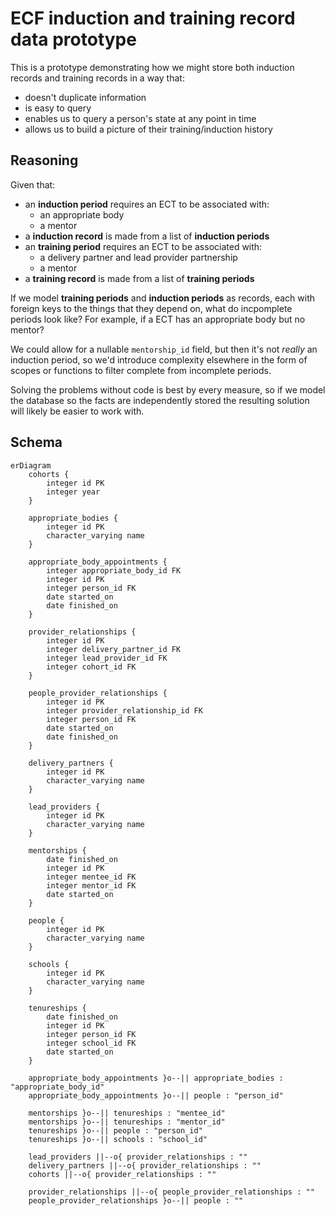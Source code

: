 # ECF induction and training record data prototype

This is a prototype demonstrating how we might store both induction records and training records in a way that:

* doesn't duplicate information
* is easy to query
* enables us to query a person's state at any point in time
* allows us to build a picture of their training/induction history

## Reasoning

Given that:
  * an **induction period** requires an ECT to be associated with:
    - an appropriate body
    - a mentor
  * a **induction record** is made from a list of **induction periods**
  * an **training period** requires an ECT to be associated with:
    - a delivery partner and lead provider partnership
    - a mentor
  * a **training record** is made from a list of **training periods**

If we model **training periods** and **induction periods** as records, each
with foreign keys to the things that they depend on, what do incpomplete
periods look like? For example, if a ECT has an appropriate body but no mentor?

We could allow for a nullable `mentorship_id` field, but then it's not _really_
an induction period, so we'd introduce complexity elsewhere in the form of
scopes or functions to filter complete from incomplete periods.

Solving the problems without code is best by every measure, so if we model the
database so the facts are independently stored the resulting solution will
likely be easier to work with.

## Schema

```mermaid
erDiagram
    cohorts {
        integer id PK
        integer year
    }

    appropriate_bodies {
        integer id PK
        character_varying name
    }

    appropriate_body_appointments {
        integer appropriate_body_id FK
        integer id PK
        integer person_id FK
        date started_on
        date finished_on
    }

    provider_relationships {
        integer id PK
        integer delivery_partner_id FK
        integer lead_provider_id FK
        integer cohort_id FK
    }

    people_provider_relationships {
        integer id PK
        integer provider_relationship_id FK
        integer person_id FK
        date started_on
        date finished_on
    }

    delivery_partners {
        integer id PK
        character_varying name
    }

    lead_providers {
        integer id PK
        character_varying name
    }

    mentorships {
        date finished_on
        integer id PK
        integer mentee_id FK
        integer mentor_id FK
        date started_on
    }

    people {
        integer id PK
        character_varying name
    }

    schools {
        integer id PK
        character_varying name
    }

    tenureships {
        date finished_on
        integer id PK
        integer person_id FK
        integer school_id FK
        date started_on
    }

    appropriate_body_appointments }o--|| appropriate_bodies : "appropriate_body_id"
    appropriate_body_appointments }o--|| people : "person_id"

    mentorships }o--|| tenureships : "mentee_id"
    mentorships }o--|| tenureships : "mentor_id"
    tenureships }o--|| people : "person_id"
    tenureships }o--|| schools : "school_id"

    lead_providers ||--o{ provider_relationships : ""
    delivery_partners ||--o{ provider_relationships : ""
    cohorts ||--o{ provider_relationships : ""

    provider_relationships ||--o{ people_provider_relationships : ""
    people_provider_relationships }o--|| people : ""
```
